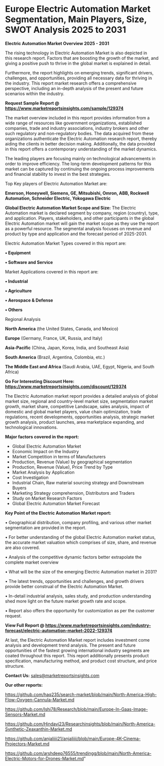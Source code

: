 # Europe Electric Automation Market Segmentation, Main Players, Size, SWOT Analysis 2025 to 2031

<Strong> Electric Automation Market Overview 2025 - 2031</strong>

The rising technology in Electric Automation Market is also depicted in this research report. Factors that are boosting the growth of the market, and giving a positive push to thrive in the global market is explained in detail.

Furthermore, the report highlights on emerging trends, significant drivers, challenges, and opportunities, providing all necessary data for thriving in the industry. This report market research offers a comprehensive perspective, including an in-depth analysis of the present and future scenarios within the industry.

<strong>Request Sample Report @ <a href=https://www.marketreportsinsights.com/sample/129374>https://www.marketreportsinsights.com/sample/129374</a></strong>

The market overview included in this report provides information from a wide range of resources like government organizations, established companies, trade and industry associations, industry brokers and other such regulatory and non-regulatory bodies. The data acquired from these organizations authenticate the Electric Automation research report, thereby aiding the clients in better decision making. Additionally, the data provided in this report offers a contemporary understanding of the market dynamics.

The leading players are focusing mainly on technological advancements in order to improve efficiency. The long-term development patterns for this market can be captured by continuing the ongoing process improvements and financial stability to invest in the best strategies.

Top Key players of Electric Automation Market are:

<strong>Emerson, Honeywell, Siemens, GE, Mitsubishi, Omron, ABB, Rockwell Automation, Schneider Electric, Yokogawa Electric</strong>

<strong><b>Global Electric Automation Market Scope and Size:</b></strong>
The Electric Automation market is declared segment by company, region (country), type, and application. Players, stakeholders, and other participants in the global Electric Automation market will gain the market scope as they use the report as a powerful resource. The segmental analysis focuses on revenue and product by type and application and the forecast period of 2025-2031.

Electric Automation Market Types covered in this report are:

<strong>• Equipment

• Software and Service</strong>

Market Applications covered in this report are:

<strong>• Industrial

• Agriculture

• Aerospace & Defense

• Others</strong> 

Regional Analysis

<strong>North America</strong> (the United States, Canada, and Mexico)

<strong>Europe</strong> (Germany, France, UK, Russia, and Italy)

<strong>Asia-Pacific</strong> (China, Japan, Korea, India, and Southeast Asia)

<strong>South America</strong> (Brazil, Argentina, Colombia, etc.)

<strong>The Middle East and Africa</strong> (Saudi Arabia, UAE, Egypt, Nigeria, and South Africa)

<strong>Go For Interesting Discount Here: <a href=https://www.marketreportsinsights.com/discount/129374>https://www.marketreportsinsights.com/discount/129374</a></strong>

The Electric Automation market report provides a detailed analysis of global market size, regional and country-level market size, segmentation market growth, market share, competitive Landscape, sales analysis, impact of domestic and global market players, value chain optimization, trade regulations, recent developments, opportunities analysis, strategic market growth analysis, product launches, area marketplace expanding, and technological innovations.

<strong><b>Major factors covered in the report:</b></strong>
<ul>
  <li>Global Electric Automation Market </li>
  <li>Economic Impact on the Industry</li>
  <li>Market Competition in terms of Manufacturers</li>
  <li>Production, Revenue (Value) by geographical segmentation</li>
  <li>Production, Revenue (Value), Price Trend by Type</li>
  <li>Market Analysis by Application</li>
  <li>Cost Investigation</li>
  <li>Industrial Chain, Raw material sourcing strategy and Downstream Buyers</li>
  <li>Marketing Strategy comprehension, Distributors and Traders</li>
  <li>Study on Market Research Factors</li>
  <li>Global Electric Automation Market Forecast</li>
</ul>

<strong><b>Key Point of the Electric Automation Market report:</b></strong>

• Geographical distribution, company profiling, and various other market segmentation are provided in the report.

• For better understanding of the global Electric Automation market status, the accurate market valuation which comprises of size, share, and revenue are also covered.

• Analysis of the competitive dynamic factors better extrapolate the complete market overview

• What will be the size of the emerging Electric Automation market in 2031?

• The latest trends, opportunities and challenges, and growth drivers provide better construal of the Electric Automation Market.

• In-detail industrial analysis, sales study, and production understanding shed more light on the future market growth rate and scope.

• Report also offers the opportunity for customization as per the customer request.

<strong><b>View Full Report @ <a href=https://www.marketreportsinsights.com/industry-forecast/electric-automation-market-2022-129374>https://www.marketreportsinsights.com/industry-forecast/electric-automation-market-2022-129374</a></b></strong>


At last, the Electric Automation Market report includes investment come analysis and development trend analysis. The present and future opportunities of the fastest growing international industry segments are coated throughout this report. This report additionally presents product specification, manufacturing method, and product cost structure, and price structure.

<strong>Contact Us:</strong>
sales@marketreportsinsights.com

<strong>Our other reports:</strong>

<a href=https://github.com/haq235/search-market/blob/main/North-America-High-Flow-Oxygen-Cannula-Market.md>https://github.com/haq235/search-market/blob/main/North-America-High-Flow-Oxygen-Cannula-Market.md</a>

<a href=https://github.com/Ishi78/Research/blob/main/Europe-In-Gaas-Image-Sensors-Market.md>https://github.com/Ishi78/Research/blob/main/Europe-In-Gaas-Image-Sensors-Market.md</a>

<a href=https://github.com/Hindavi23/Researchinsights/blob/main/North-America-Synthetic-Zeaxanthin-Market.md>https://github.com/Hindavi23/Researchinsights/blob/main/North-America-Synthetic-Zeaxanthin-Market.md</a>

<a href=https://github.com/anjaliiii21/anjaliiii/blob/main/Europe-4K-Cinema-Projectors-Market.md>https://github.com/anjaliiii21/anjaliiii/blob/main/Europe-4K-Cinema-Projectors-Market.md</a>

<a href=https://github.com/arshdeep76555/trendingg/blob/main/North-America-Electric-Motors-for-Drones-Market.md>https://github.com/arshdeep76555/trendingg/blob/main/North-America-Electric-Motors-for-Drones-Market.md</a>"

